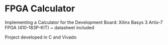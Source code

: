 # FPGA Calculator

Implementing a Calculator for the Development Board: Xilinx Basys 3 Artix-7 FPGA (410-183P-KIT) ~ datasheet included

Project developed in C and Vivado
